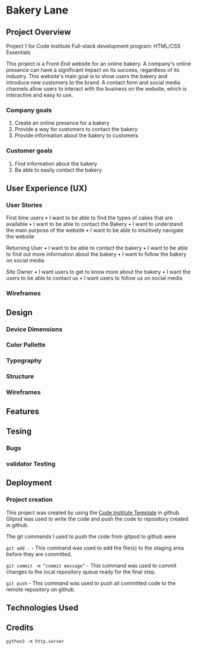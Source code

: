 # Bakery Lane
## Project Overview
Project 1 for Code Institute Full-stack development program: HTML/CSS Essentials

This project is a Front-End website for an online bakery. 
A company's online presence can have a significant impact on its success, regardless of its industry. 
This website's main goal is to show users the bakery and introduce new customers to the brand. A contact form and social media channels allow users to interact with the business on the website, which is interactive and easy to use.

### Company goals
1.	Create an online presence for a bakery
2.	Provide a way for customers to contact the bakery
3.	Provide information about the bakery to customers

### Customer goals
1.	Find information about the bakery
2.	Be able to easily contact the bakery


## User Experience (UX)
### User Stories
First time users
•	I want to be able to find the types of cakes that are available
•	I want to be able to contact the Bakery
•	I want to understand the main purpose of the website
•	I want to be able to intuitively navigate the website

Returning User
•	I want to be able to contact the bakery
•	I want to be able to find out more information about the bakery
•	I want to follow the bakery on social media 

Site Owner
•	I want users to get to know more about the bakery
•	I want the users to be able to contact us
•	I want users to follow us on social media

### Wireframes

## Design
### Device Dimensions
### Color Pallette
### Typography
### Structure
### Wireframes

## Features 

## Tesing

### Bugs
### validator Testing

## Deployment
### Project creation
This project was created by using the [Code Institute Template](https://github.com/Code-Institute-Org/gitpod-full-template) in github. Gitpod was used to write the code and push the code to repository created in github.

The git commands I used to push the code from gitpod to github were

`git add .` - This command was used to add the file(s) to the staging area before they are committed.

`git commit -m “commit message”` - This command was used to commit changes to the local repository queue ready for the final step.

`git push` - This command was used to push all committed code to the remote repository on github.


## Technologies Used

## Credits






`python3 -m http.server`

